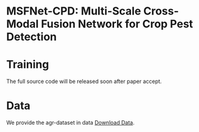 # MSFNet-CPD: Multi-Scale Cross-Modal Fusion Network for Crop Pest Detection

# Training  
The full source code will be released soon after paper accept.

# Data  
We provide the agr-dataset in data [Download Data](https://pan.baidu.com/s/1aJFzAJx3HyyVIiTrwJVyRA  ). 

